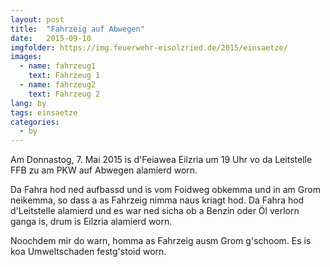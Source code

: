 ```yaml
---
layout: post
title:  "Fahrzeig auf Abwegen"
date:   2015-09-10
imgfolder: https://img.feuerwehr-eisolzried.de/2015/einsaetze/
images:
  - name: fahrzeug1
    text: Fahrzeug 1
  - name: fahrzeug2
    text: Fahrzeug 2
lang: by
tags: einsaetze
categories:
  - by
---
```

Am Donnastog, 7. Mai 2015 is d'Feiawea Eilzria um 19 Uhr vo da Leitstelle FFB zu am PKW auf Abwegen alamierd worn.

Da Fahra hod ned aufbassd und is vom Foidweg obkemma und in am Grom neikemma, so dass a as Fahrzeig nimma naus kriagt hod. Da Fahra hod d'Leitstelle alamierd und es war ned sicha ob a Benzin oder Öl verlorn ganga is, drum is Eilzria alamierd worn.

Noochdem mir do warn, homma as Fahrzeig ausm Grom g'schoom. Es is koa Umweltschaden festg'stoid worn.
